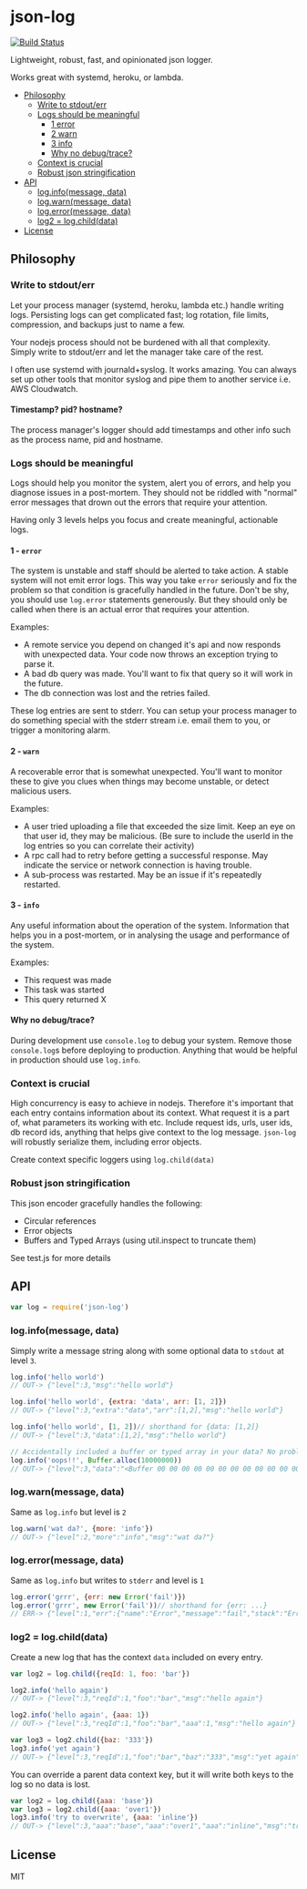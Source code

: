 # json-log

[![Build Status](https://travis-ci.org/smallhelm/json-log.svg)](https://travis-ci.org/smallhelm/json-log)

Lightweight, robust, fast, and opinionated json logger.

Works great with systemd, heroku, or lambda.

- [Philosophy](#philosophy)
  * [Write to stdout/err](#write-to-stdouterr)
  * [Logs should be meaningful](#logs-should-be-meaningful)
    + [1 error](#1---error)
    + [2 warn](#2---warn)
    + [3 info](#3---info)
    + [Why no debug/trace?](#why-no-debugtrace)
  * [Context is crucial](#context-is-crucial)
  * [Robust json stringification](#robust-json-stringification)
- [API](#api)
  * [log.info(message, data)](#loginfomessage-data)
  * [log.warn(message, data)](#logwarnmessage-data)
  * [log.error(message, data)](#logerrormessage-data)
  * [log2 = log.child(data)](#log2--logchilddata)
- [License](#license)

## Philosophy
### Write to stdout/err

Let your process manager (systemd, heroku, lambda etc.) handle writing logs. Persisting logs can get complicated fast; log rotation, file limits, compression, and backups just to name a few.

Your nodejs process should not be burdened with all that complexity. Simply write to stdout/err and let the manager take care of the rest.

I often use systemd with journald+syslog. It works amazing. You can always set up other tools that monitor syslog and pipe them to another service i.e. AWS Cloudwatch.

#### Timestamp? pid? hostname?

The process manager's logger should add timestamps and other info such as the process name, pid and hostname.

### Logs should be meaningful

Logs should help you monitor the system, alert you of errors, and help you diagnose issues in a post-mortem. They should not be riddled with "normal" error messages that drown out the errors that require your attention.

Having only 3 levels helps you focus and create meaningful, actionable logs.

#### 1 - `error`

The system is unstable and staff should be alerted to take action. A stable system will not emit error logs. This way you take `error` seriously and fix the problem so that condition is gracefully handled in the future. Don't be shy, you should use `log.error` statements generously. But they should only be called when there is an actual error that requires your attention.

Examples:

* A remote service you depend on changed it's api and now responds with unexpected data. Your code now throws an exception trying to parse it.
* A bad db query was made. You'll want to fix that query so it will work in the future.
* The db connection was lost and the retries failed.

These log entries are sent to stderr. You can setup your process manager to do something special with the stderr stream i.e. email them to you, or trigger a monitoring alarm.

#### 2 - `warn`

A recoverable error that is somewhat unexpected. You'll want to monitor these to give you clues when things may become unstable, or detect malicious users.

Examples:

* A user tried uploading a file that exceeded the size limit. Keep an eye on that user id, they may be malicious. (Be sure to include the userId in the log entries so you can correlate their activity)
* A rpc call had to retry before getting a successful response. May indicate the service or network connection is having trouble.
* A sub-process was restarted. May be an issue if it's repeatedly restarted.

#### 3 - `info`

Any useful information about the operation of the system. Information that helps you in a post-mortem, or in analysing the usage and performance of the system.

Examples:
* This request was made
* This task was started
* This query returned X

#### Why no debug/trace?

During development use `console.log` to debug your system. Remove those `console.log`s before deploying to production. Anything that would be helpful in production should use `log.info`.

### Context is crucial

High concurrency is easy to achieve in nodejs. Therefore it's important that each entry contains information about its context. What request it is a part of, what parameters its working with etc. Include request ids, urls, user ids, db record ids, anything that helps give context to the log message. `json-log` will robustly serialize them, including error objects.

Create context specific loggers using `log.child(data)`

### Robust json stringification

This json encoder gracefully handles the following:

* Circular references
* Error objects
* Buffers and Typed Arrays (using util.inspect to truncate them)

See test.js for more details

## API

```js
var log = require('json-log')
```

### log.info(message, data)

Simply write a message string along with some optional data to `stdout` at level `3`.

```js
log.info('hello world')
// OUT-> {"level":3,"msg":"hello world"}

log.info('hello world', {extra: 'data', arr: [1, 2]})
// OUT-> {"level":3,"extra":"data","arr":[1,2],"msg":"hello world"}

log.info('hello world', [1, 2])// shorthand for {data: [1,2]}
// OUT-> {"level":3,"data":[1,2],"msg":"hello world"}

// Accidentally included a buffer or typed array in your data? No problem.
log.info('oops!!', Buffer.alloc(10000000))
// OUT-> {"level":3,"data":"<Buffer 00 00 00 00 00 00 00 00 00 00 00 00 00 00 00 00 00 00 00 00 00 00 00 00 00 00 00 00 00 00 00 00 00 00 00 00 00 00 00 00 00 00 00 00 00 00 00 00 00 00 ... >","msg":"oops!!"}
```

### log.warn(message, data)

Same as `log.info` but level is `2`

```js
log.warn('wat da?', {more: 'info'})
// OUT-> {"level":2,"more":"info","msg":"wat da?"}
```

### log.error(message, data)

Same as `log.info` but writes to `stderr` and level is `1`

```js
log.error('grrr', {err: new Error('fail')})
log.error('grrr', new Error('fail'))// shorthand for {err: ...}
// ERR-> {"level":1,"err":{"name":"Error","message":"fail","stack":"Error..."},"msg":"some error"}
```

### log2 = log.child(data)

Create a new log that has the context `data` included on every entry.

```js
var log2 = log.child({reqId: 1, foo: 'bar'})

log2.info('hello again')
// OUT-> {"level":3,"reqId":1,"foo":"bar","msg":"hello again"}

log2.info('hello again', {aaa: 1})
// OUT-> {"level":3,"reqId":1,"foo":"bar","aaa":1,"msg":"hello again"}

var log3 = log2.child({baz: '333'})
log3.info('yet again')
// OUT-> {"level":3,"reqId":1,"foo":"bar","baz":"333","msg":"yet again"}
```

You can override a parent data context key, but it will write both keys to the log so no data is lost.

```js
var log2 = log.child({aaa: 'base'})
var log3 = log2.child({aaa: 'over1'})
log3.info('try to overwrite', {aaa: 'inline'})
// OUT-> {"level":3,"aaa":"base","aaa":"over1","aaa":"inline","msg":"try to overwrite"}
```

## License

MIT
